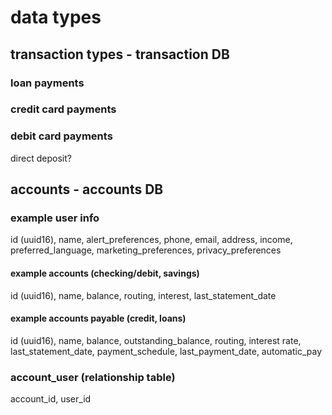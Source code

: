 # data types

## transaction types - transaction DB

### loan payments


### credit card payments


### debit card payments
direct deposit?



## accounts - accounts DB

### example user info
id (uuid16), name, alert_preferences, phone, email, address, income, preferred_language, marketing_preferences, privacy_preferences

#### example accounts (checking/debit, savings)
id (uuid16), name, balance, routing, interest, last_statement_date

#### example accounts payable (credit, loans)
id (uuid16), name, balance, outstanding_balance, routing, interest rate, last_statement_date, payment_schedule, last_payment_date, automatic_pay

### account_user (relationship table)
account_id, user_id


